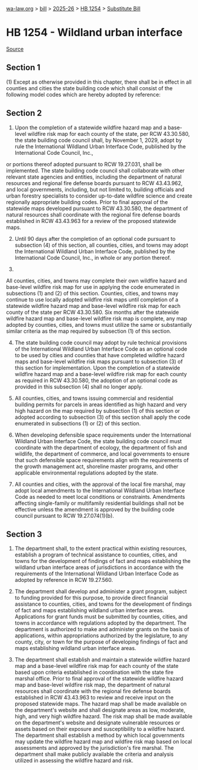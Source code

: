 [wa-law.org](/) > [bill](/bill/) > [2025-26](/bill/2025-26/) > [HB 1254](/bill/2025-26/hb/1254/) > [Substitute Bill](/bill/2025-26/hb/1254/S/)

# HB 1254 - Wildland urban interface

[Source](http://lawfilesext.leg.wa.gov/biennium/2025-26/Pdf/Bills/House%20Bills/1254-S.pdf)

## Section 1
(1) Except as otherwise provided in this chapter, there shall be in effect in all counties and cities the state building code which shall consist of the following model codes which are hereby adopted by reference:

## Section 2
1. Upon the completion of a statewide wildfire hazard map and a base-level wildfire risk map for each county of the state, per RCW 43.30.580, the state building code council shall, by November 1, 2029, adopt by rule the International Wildland Urban Interface Code, published by the International Code Council, Inc.,

or portions thereof adopted pursuant to RCW 19.27.031, shall be implemented. The state building code council shall collaborate with other relevant state agencies and entities, including the department of natural resources and regional fire defense boards pursuant to RCW 43.43.962, and local governments, including, but not limited to, building officials and urban forestry specialists to consider up-to-date wildfire science and create regionally appropriate building codes. Prior to final approval of the statewide maps developed pursuant to RCW 43.30.580, the department of natural resources shall coordinate with the regional fire defense boards established in RCW 43.43.963 for a review of the proposed statewide maps.

2. Until 90 days after the completion of an optional code pursuant to subsection (4) of this section, all counties, cities, and towns may adopt the International Wildland Urban Interface Code, published by the International Code Council, Inc., in whole or any portion thereof.

3.

All counties, cities, and towns may complete their own wildfire hazard and base-level wildfire risk map for use in applying the code enumerated in subsections (1) and (2) of this section. Counties, cities, and towns may continue to use locally adopted wildfire risk maps until completion of a statewide wildfire hazard map and base-level wildfire risk map for each county of the state per RCW 43.30.580. Six months after the statewide wildfire hazard map and base-level wildfire risk map is complete, any map adopted by counties, cities, and towns must utilize the same or substantially similar criteria as the map required by subsection (1) of this section.

4. The state building code council may adopt by rule technical provisions of the International Wildland Urban Interface Code as an optional code to be used by cities and counties that have completed wildfire hazard maps and base-level wildfire risk maps pursuant to subsection (3) of this section for implementation. Upon the completion of a statewide wildfire hazard map and a base-level wildfire risk map for each county as required in RCW 43.30.580, the adoption of an optional code as provided in this subsection (4) shall no longer apply.

5. All counties, cities, and towns issuing commercial and residential building permits for parcels in areas identified as high hazard and very high hazard on the map required by subsection (1) of this section or adopted according to subsection (3) of this section shall apply the code enumerated in subsections (1) or (2) of this section.

6. When developing defensible space requirements under the International Wildland Urban Interface Code, the state building code council must coordinate with the department of ecology, the department of fish and wildlife, the department of commerce, and local governments to ensure that such defensible space requirements align with the requirements of the growth management act, shoreline master programs, and other applicable environmental regulations adopted by the state.

7. All counties and cities, with the approval of the local fire marshal, may adopt local amendments to the International Wildland Urban Interface Code as needed to meet local conditions or constraints. Amendments affecting single-family or multifamily residential buildings shall not be effective unless the amendment is approved by the building code council pursuant to RCW 19.27.074(1)(b).

## Section 3
1. The department shall, to the extent practical within existing resources, establish a program of technical assistance to counties, cities, and towns for the development of findings of fact and maps establishing the wildland urban interface areas of jurisdictions in accordance with the requirements of the International Wildland Urban Interface Code as adopted by reference in RCW 19.27.560.

2. The department shall develop and administer a grant program, subject to funding provided for this purpose, to provide direct financial assistance to counties, cities, and towns for the development of findings of fact and maps establishing wildland urban interface areas. Applications for grant funds must be submitted by counties, cities, and towns in accordance with regulations adopted by the department. The department is authorized to make and administer grants on the basis of applications, within appropriations authorized by the legislature, to any county, city, or town for the purpose of developing findings of fact and maps establishing wildland urban interface areas.

3. The department shall establish and maintain a statewide wildfire hazard map and a base-level wildfire risk map for each county of the state based upon criteria established in coordination with the state fire marshal office. Prior to final approval of the statewide wildfire hazard map and base-level wildfire risk map, the department of natural resources shall coordinate with the regional fire defense boards established in RCW 43.43.963 to review and receive input on the proposed statewide maps. The hazard map shall be made available on the department's website and shall designate areas as low, moderate, high, and very high wildfire hazard. The risk map shall be made available on the department's website and designate vulnerable resources or assets based on their exposure and susceptibility to a wildfire hazard. The department shall establish a method by which local governments may update the wildfire hazard map and wildfire risk map based on local assessments and approved by the jurisdiction's fire marshal. The department shall make publicly available the criteria and analysis utilized in assessing the wildfire hazard and risk.
